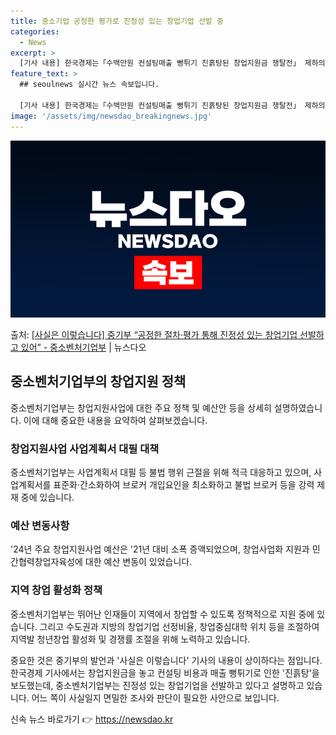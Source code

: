 ```yaml
---
title: 중소기업 공정한 평가로 진정성 있는 창업기업 선발 중
categories:
  - News
excerpt: >
  [기사 내용] 한국경제는「수백만원 컨설팅매출 뻥튀기 진흙탕된 창업지원금 쟁탈전」 제하의 기사를 게재했고(3.…
feature_text: >
  ## seoulnews 실시간 뉴스 속보입니다.

  [기사 내용] 한국경제는「수백만원 컨설팅매출 뻥튀기 진흙탕된 창업지원금 쟁탈전」 제하의 기사를 게재했고(3.…
image: '/assets/img/newsdao_breakingnews.jpg'
---
```


![뉴스다오 속보](/assets/img/newsdao_breakingnews.jpg)

<p>출처: <a href="https://newsdao.kr/3302" rel="dofollow">[사실은 이렇습니다] 중기부 “공정한 절차·평가 통해 진정성 있는 창업기업 선발하고 있어” - 중소벤처기업부</a> | 뉴스다오</p>

<h2 data-ke-size="size26">중소벤처기업부의 창업지원 정책</h2>
중소벤처기업부는 창업지원사업에 대한 주요 정책 및 예산안 등을 상세히 설명하였습니다. 이에 대해 중요한 내용을 요약하여 살펴보겠습니다.

<h3>창업지원사업 사업계획서 대필 대책</h3>
중소벤처기업부는 사업계획서 대필 등 불법 행위 근절을 위해 적극 대응하고 있으며, 사업계획서를 표준화·간소화하여 브로커 개입요인을 최소화하고 불법 브로커 등을 강력 제재 중에 있습니다.

<h3>예산 변동사항</h3>
'24년 주요 창업지원사업 예산은 '21년 대비 소폭 증액되었으며, 창업사업화 지원과 민간협력창업자육성에 대한 예산 변동이 있었습니다.

<h3>지역 창업 활성화 정책</h3>
중소벤처기업부는 뛰어난 인재들이 지역에서 창업할 수 있도록 정책적으로 지원 중에 있습니다. 그리고 수도권과 지방의 창업기업 선정비율, 창업중심대학 위치 등을 조절하여 지역발 청년창업 활성화 및 경쟁률 조절을 위해 노력하고 있습니다.

중요한 것은 중기부의 발언과 '사실은 이렇습니다' 기사의 내용이 상이하다는 점입니다. 한국경제 기사에서는 창업지원금을 놓고 컨설팅 비용과 매출 뻥튀기로 인한 '진흙탕'을 보도했는데, 중소벤처기업부는 진정성 있는 창업기업을 선발하고 있다고 설명하고 있습니다. 어느 쪽이 사실일지 면밀한 조사와 판단이 필요한 사안으로 보입니다. 

신속 뉴스 바로가기 👉 <a href="https://newsdao.kr" rel="dofollow">https://newsdao.kr</a>


